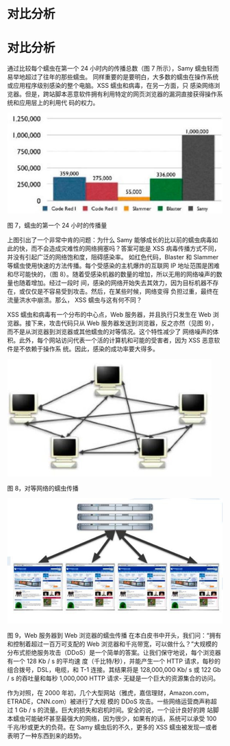# 对比分析

# 对比分析

通过比较每个蠕虫在第一个 24 小时内的传播总数（图 7 所示），Samy 蠕虫轻而易举地超过了往年的那些蠕虫。 同样重要的是要明白，大多数的蠕虫在操作系统或应用程序级别感染的整个电脑。XSS 蠕虫和病毒，在另一方面，只 感染网络浏览器。但是，跨站脚本恶意软件拥有利用特定的网页浏览器的漏洞直接获得操作系统和应用层上的利用代 码的权力。

![image](img/Image_005.jpg)

图 7，蠕虫的第一个 24 小时的传播量

上图引出了一个非常中肯的问题：为什么 Samy 能够成长的比以前的蠕虫病毒如此的快，而不会造成灾难性的网络拥塞吗？答案可能是 XSS 病毒传播方式不同，并没有引起广泛的网络饱和度，阻碍感染率。 如红色代码，Blaster 和 Slammer 等蠕虫使用快速的方法传播。每个受感染的主机爆炸的互联网 IP 地址范围是困难和尽可能快的，（图 8）。随着受感染机器的数量的增加，所以无用的网络噪声的数量也随着增加。经过一段时 间，感染的网络开始失去其效力，因为目标机器不存在，或仅仅是不容易受到攻击。然后，在某些时候，网络变得 负担过重，最终在流量洪水中崩溃。那么， XSS 蠕虫与这有何不同？

XSS 蠕虫和病毒有一个分布的中心点，Web 服务器，并且执行只发生在 Web 浏览器。接下来，攻击代码只从 Web 服务器发送到浏览器，反之亦然（见图 9），而不是从浏览器到浏览器或其他蠕虫的对等情况。这个特性减少了 网络噪声的体积。此外，每个网站访问代表一个活的计算机和可能的受害者，因为 XSS 恶意软件是不依赖于操作系 统。因此，感染的成功率要大得多。

![image](img/Image_006.jpg)

图 8，对等网络的蠕虫传播

![image](img/Image_007.jpg)

图 9，Web 服务器到 Web 浏览器的蠕虫传播 在本白皮书中开头，我们问：“拥有和控制着超过一百万可支配的 Web 浏览器和千兆带宽，可以做什么？”大规模的分布式拒绝服务攻击（DDoS）是一个简单的答案。让我们保守地说，每个浏览器有一个 128 Kb / s 的平均速 度（千比特/秒），并能产生一个 HTTP 请求，每秒的组合拨号，DSL，电缆，和 T-1 连接。其结果将是 128,000,000 Kb/ s 或 122 Gb / s 的吞吐量和每秒 1,000,000 HTTP 请求- 无疑是一个巨大的资源集合的访问。

作为对照，在 2000 年初，几个大型网站（雅虎，嘉信理财，Amazon.com，ETRADE，CNN.com）被进行了大规 模的 DDoS 攻击。一些网络运营商声称超过 1 Gb / s 的流量。巨大的损失和宕机时间。安全的说，一个设计良好的跨 站脚本蠕虫可能破坏甚至最强大的网络，因为很少，如果有的话，系统可以承受 100 千兆/秒或更大的负荷。在 Samy 蠕虫后的不久，更多的 XSS 蠕虫被发现—或者表明了一种东西到来的趋势。